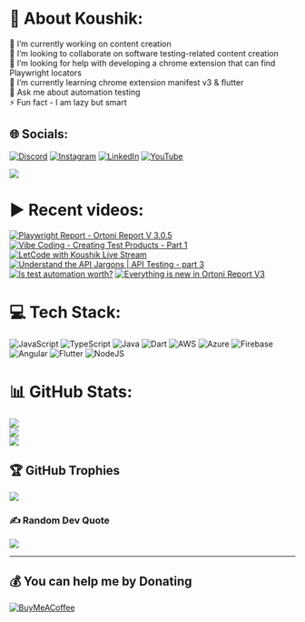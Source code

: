 # 💫 About Koushik:
🔭 I’m currently working on content creation<br>👯 I’m looking to collaborate on software testing-related content creation<br>🤝 I’m looking for help with developing a chrome extension that can find Playwright locators<br>🌱 I’m currently learning chrome extension manifest v3 & flutter<br>💬 Ask me about automation testing<br>⚡ Fun fact - I am lazy but smart


## 🌐 Socials:
[![Discord](https://img.shields.io/badge/Discord-%237289DA.svg?logo=discord&logoColor=white)](htttps://discord.gg/https://discord.gg/UunqzYFHPX) [![Instagram](https://img.shields.io/badge/Instagram-%23E4405F.svg?logo=Instagram&logoColor=white)](https://instagram.com/ortonikc) [![LinkedIn](https://img.shields.io/badge/LinkedIn-%230077B5.svg?logo=linkedin&logoColor=white)](https://linkedin.com/in/ortoni) [![YouTube](https://img.shields.io/badge/YouTube-%23FF0000.svg?logo=YouTube&logoColor=white)](https://youtube.com/@letcode) 

[![](https://visitcount.itsvg.in/api?id=ortonikc&icon=6&color=0)](https://visitcount.itsvg.in)
# ▶️ Recent videos:
<!-- BEGIN YOUTUBE-CARDS -->
[![Playwright Report - Ortoni Report V 3.0.5](https://ytcards.demolab.com/?id=FPb7N-gRNEs&title=Playwright+Report+-+Ortoni+Report+V+3.0.5&lang=en&timestamp=1753286433&background_color=%230d1117&title_color=%23ffffff&stats_color=%23dedede&max_title_lines=1&width=250&border_radius=5 "Playwright Report - Ortoni Report V 3.0.5")](https://www.youtube.com/watch?v=FPb7N-gRNEs)
[![Vibe Coding - Creating Test Products - Part 1](https://ytcards.demolab.com/?id=ON2UfHvJ4ik&title=Vibe+Coding+-+Creating+Test+Products+-+Part+1&lang=en&timestamp=1748322704&background_color=%230d1117&title_color=%23ffffff&stats_color=%23dedede&max_title_lines=1&width=250&border_radius=5 "Vibe Coding - Creating Test Products - Part 1")](https://www.youtube.com/watch?v=ON2UfHvJ4ik)
[![LetCode with Koushik Live Stream](https://ytcards.demolab.com/?id=R0SWPv-zb-E&title=LetCode+with+Koushik+Live+Stream&lang=en&timestamp=1748278066&background_color=%230d1117&title_color=%23ffffff&stats_color=%23dedede&max_title_lines=1&width=250&border_radius=5 "LetCode with Koushik Live Stream")](https://www.youtube.com/watch?v=R0SWPv-zb-E)
[![Understand the API Jargons | API Testing - part 3](https://ytcards.demolab.com/?id=2Tnx5xiahgU&title=Understand+the+API+Jargons+%7C+API+Testing+-+part+3&lang=en&timestamp=1747329686&background_color=%230d1117&title_color=%23ffffff&stats_color=%23dedede&max_title_lines=1&width=250&border_radius=5 "Understand the API Jargons | API Testing - part 3")](https://www.youtube.com/watch?v=2Tnx5xiahgU)
[![Is test automation worth?](https://ytcards.demolab.com/?id=EXurwsUa3Hw&title=Is+test+automation+worth%3F&lang=en&timestamp=1747157499&background_color=%230d1117&title_color=%23ffffff&stats_color=%23dedede&max_title_lines=1&width=250&border_radius=5 "Is test automation worth?")](https://www.youtube.com/watch?v=EXurwsUa3Hw)
[![Everything is new in Ortoni Report V3](https://ytcards.demolab.com/?id=K920qUHx0uA&title=Everything+is+new+in+Ortoni+Report+V3&lang=en&timestamp=1742313002&background_color=%230d1117&title_color=%23ffffff&stats_color=%23dedede&max_title_lines=1&width=250&border_radius=5 "Everything is new in Ortoni Report V3")](https://www.youtube.com/watch?v=K920qUHx0uA)
<!-- END YOUTUBE-CARDS -->
# 💻 Tech Stack:
![JavaScript](https://img.shields.io/badge/javascript-%23323330.svg?style=for-the-badge&logo=javascript&logoColor=%23F7DF1E) ![TypeScript](https://img.shields.io/badge/typescript-%23007ACC.svg?style=for-the-badge&logo=typescript&logoColor=white) ![Java](https://img.shields.io/badge/java-%23ED8B00.svg?style=for-the-badge&logo=java&logoColor=white) ![Dart](https://img.shields.io/badge/dart-%230175C2.svg?style=for-the-badge&logo=dart&logoColor=white) ![AWS](https://img.shields.io/badge/AWS-%23FF9900.svg?style=for-the-badge&logo=amazon-aws&logoColor=white) ![Azure](https://img.shields.io/badge/azure-%230072C6.svg?style=for-the-badge&logo=azure-devops&logoColor=white) ![Firebase](https://img.shields.io/badge/firebase-%23039BE5.svg?style=for-the-badge&logo=firebase) ![Angular](https://img.shields.io/badge/angular-%23DD0031.svg?style=for-the-badge&logo=angular&logoColor=white) ![Flutter](https://img.shields.io/badge/Flutter-%2302569B.svg?style=for-the-badge&logo=Flutter&logoColor=white) ![NodeJS](https://img.shields.io/badge/node.js-6DA55F?style=for-the-badge&logo=node.js&logoColor=white)
# 📊 GitHub Stats:
![](https://github-readme-stats.vercel.app/api?username=ortonikc&theme=radical&hide_border=true&include_all_commits=true&count_private=true)<br/>
![](https://github-readme-streak-stats.herokuapp.com/?user=ortonikc&theme=radical&hide_border=true)<br/>
![](https://github-readme-stats.vercel.app/api/top-langs/?username=ortonikc&theme=radical&hide_border=true&include_all_commits=true&count_private=true&layout=compact)

## 🏆 GitHub Trophies
![](https://github-profile-trophy.vercel.app/?username=ortonikc&theme=discord&no-frame=false&no-bg=true&margin-w=4)

### ✍️ Random Dev Quote
![](https://quotes-github-readme.vercel.app/api?type=horizontal&theme=radical)

---
  ## 💰 You can help me by Donating
  [![BuyMeACoffee](https://img.shields.io/badge/Buy%20Me%20a%20Coffee-ffdd00?style=for-the-badge&logo=buy-me-a-coffee&logoColor=black)](https://buymeacoffee.com/letcode) 

  
<!-- Proudly created with GPRM ( https://gprm.itsvg.in ) -->
